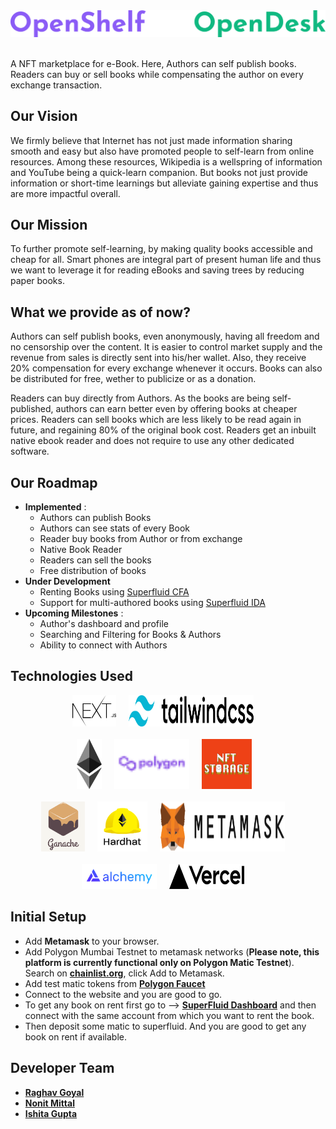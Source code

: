 <img src="./public/logo.png" alt="OpenShelf | OpenDesk" />

<br>
<br>

A NFT marketplace for e-Book. Here, Authors can self publish books. Readers can buy or sell books while compensating the author on every exchange transaction.

## **Our Vision**

We firmly believe that Internet has not just made information sharing smooth and easy but also have promoted people to self-learn from online resources. Among these resources, Wikipedia is a wellspring of information and YouTube being a quick-learn companion. But books not just provide information or short-time learnings but alleviate gaining expertise and thus are more impactful overall.

## **Our Mission**

To further promote self-learning, by making quality books accessible and cheap for all. Smart phones are integral part of present human life and thus we want to leverage it for reading eBooks and saving trees by reducing paper books.

## **What we provide as of now?**

Authors can self publish books, even anonymously, having all freedom and no censorship over the content. It is easier to control market supply and the revenue from sales is directly sent into his/her wallet. Also, they receive 20% compensation for every exchange whenever it occurs. Books can also be distributed for free, wether to publicize or as a donation.

Readers can buy directly from Authors. As the books are being self-published, authors can earn better even by offering books at cheaper prices. Readers can sell books which are less likely to be read again in future, and regaining 80% of the original book cost. Readers get an inbuilt native ebook reader and does not require to use any other dedicated software.

## **Our Roadmap**

- **Implemented** :
  - Authors can publish Books
  - Authors can see stats of every Book
  - Reader buy books from Author or from exchange
  - Native Book Reader
  - Readers can sell the books
  - Free distribution of books
- **Under Development**
  - Renting Books using [Superfluid CFA](https://docs.superfluid.finance/superfluid/docs/constant-flow-agreement)
  - Support for multi-authored books using [Superfluid IDA](https://docs.superfluid.finance/superfluid/protocol-tutorials/perform-an-instant-distribution)
- **Upcoming Milestones** :
  - Author's dashboard and profile
  - Searching and Filtering for Books & Authors
  - Ability to connect with Authors

## **Technologies Used**

<div align="center">
<img src="./public/nextJS.svg" width="70px" height="50px"/>
&nbsp;&nbsp;&nbsp;
<img src="./public/tailwindcss.svg" width="200px" height="50px"/>
&nbsp;&nbsp;&nbsp;
<br><br>
<img src="./public/ethereum.svg" width="40px" height="80px"/>
&nbsp;&nbsp;&nbsp;
<img src="./public/polygon.svg" width="120px" height="80px"/>
&nbsp;&nbsp;&nbsp;
<img src="./public/nftStorage.png" width="80px" height="80px"/>&nbsp;&nbsp;&nbsp;
<br><br>
<img src="./public/ganache.png" width="70px" height="80px"/>
&nbsp;&nbsp;&nbsp;
<img src="./public/hardhat.png" width="80px" height="80px"/>
&nbsp;&nbsp;&nbsp;
<img src="./public/metamask.svg" width="200px" height="80px"/>
&nbsp;&nbsp;&nbsp;
<br><br>
<img src="./public/alchemy.svg" width="120px" height="40px"/>
&nbsp;&nbsp;&nbsp;
<img src="./public/vercel.svg" width="120px" height="40px"/>
&nbsp;&nbsp;&nbsp;
</div>

## Initial Setup

- Add **Metamask** to your browser.
- Add Polygon Mumbai Testnet to metamask networks (**Please note, this platform is currently functional only on Polygon Matic Testnet**). Search on **[chainlist.org](https://chainlist.org/)**, click Add to Metamask.
- Add test matic tokens from **[Polygon Faucet](https://faucet.polygon.technology/)**
- Connect to the website and you are good to go.
- To get any book on rent first go to --> **[SuperFluid Dashboard](https://app.superfluid.finance/)** and then connect with the same account from which you want to rent the book. 
- Then deposit some matic to superfluid. And you are good to get any book on rent if available.

## **Developer Team**

- **[Raghav Goyal](https://github.com/rg12301)**
- **[Nonit Mittal](https://github.com/NonitMittal)**
- **[Ishita Gupta](https://github.com/ishitagupta03)**
